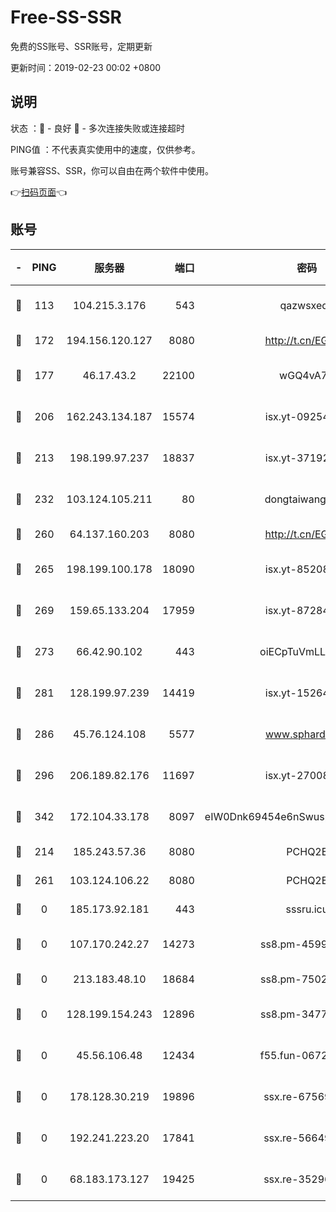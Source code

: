 # Free-SS-SSR

免费的SS账号、SSR账号，定期更新

更新时间：2019-02-23 00:02 +0800

## 说明

状态     ：🙂 - 良好 🙁 - 多次连接失败或连接超时

PING值   ：不代表真实使用中的速度，仅供参考。

账号兼容SS、SSR，你可以自由在两个软件中使用。

👉[扫码页面](https://liesauer.github.io/free-ss-ssr.github.io/)👈

## 账号

|-|PING|服务器|端口|密码|加密方式|区域|
|:----:|:----:|:-----:|-----:|:----:|:----:|:----:|
|🙂|113|104.215.3.176|543|qazwsxedc|aes-256-gcm|JP|
|🙂|172|194.156.120.127|8080|http://t.cn/EGJIyrl|rc4-md5|RU|
|🙂|177|46.17.43.2|22100|wGQ4vA7D|aes-256-gcm|RU|
|🙂|206|162.243.134.187|15574|isx.yt-09254887|aes-256-cfb|US|
|🙂|213|198.199.97.237|18837|isx.yt-37192163|aes-256-cfb|US|
|🙂|232|103.124.105.211|80|dongtaiwang.com|aes-256-cfb|US|
|🙂|260|64.137.160.203|8080|http://t.cn/EGJIyrl|rc4-md5|CA|
|🙂|265|198.199.100.178|18090|isx.yt-85208704|aes-256-cfb|US|
|🙂|269|159.65.133.204|17959|isx.yt-87284897|aes-256-cfb|SG|
|🙂|273|66.42.90.102|443|oiECpTuVmLLxk4Ts|aes-256-cfb|US|
|🙂|281|128.199.97.239|14419|isx.yt-15264430|aes-256-cfb|SG|
|🙂|286|45.76.124.108|5577|www.sphard.com|aes-256-cfb|AU|
|🙂|296|206.189.82.176|11697|isx.yt-27008665|aes-256-cfb|SG|
|🙂|342|172.104.33.178|8097|eIW0Dnk69454e6nSwuspv9DmS201tQ0D|aes-256-cfb|SG|
|🙁|214|185.243.57.36|8080|PCHQ2E|rc4-md5|US|
|🙁|261|103.124.106.22|8080|PCHQ2E|rc4-md5|US|
|🙁|0|185.173.92.181|443|sssru.icu|rc4-md5|RU|
|🙁|0|107.170.242.27|14273|ss8.pm-45999497|aes-256-cfb|US|
|🙁|0|213.183.48.10|18684|ss8.pm-75023090|rc4-md5|RU|
|🙁|0|128.199.154.243|12896|ss8.pm-34775520|aes-256-cfb|SG|
|🙁|0|45.56.106.48|12434|f55.fun-06722136|aes-256-cfb|US|
|🙁|0|178.128.30.219|19896|ssx.re-67569628|aes-256-cfb|SG|
|🙁|0|192.241.223.20|17841|ssx.re-56649667|aes-256-cfb|US|
|🙁|0|68.183.173.127|19425|ssx.re-35296250|aes-256-cfb|US|
